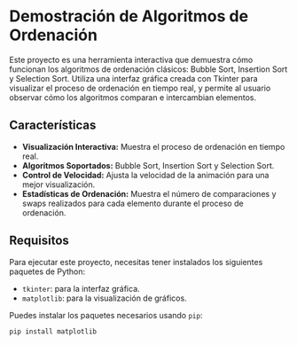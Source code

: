 # Demostración de Algoritmos de Ordenación

Este proyecto es una herramienta interactiva que demuestra cómo funcionan los algoritmos de ordenación clásicos: Bubble Sort, Insertion Sort y Selection Sort. Utiliza una interfaz gráfica creada con Tkinter para visualizar el proceso de ordenación en tiempo real, y permite al usuario observar cómo los algoritmos comparan e intercambian elementos.

## Características

- **Visualización Interactiva:** Muestra el proceso de ordenación en tiempo real.
- **Algoritmos Soportados:** Bubble Sort, Insertion Sort y Selection Sort.
- **Control de Velocidad:** Ajusta la velocidad de la animación para una mejor visualización.
- **Estadísticas de Ordenación:** Muestra el número de comparaciones y swaps realizados para cada elemento durante el proceso de ordenación.

## Requisitos

Para ejecutar este proyecto, necesitas tener instalados los siguientes paquetes de Python:

- `tkinter`: para la interfaz gráfica.
- `matplotlib`: para la visualización de gráficos.

Puedes instalar los paquetes necesarios usando `pip`:

```bash
pip install matplotlib
